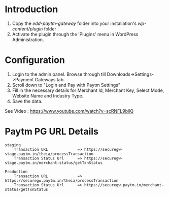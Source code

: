 # Introduction
 1. Copy the *edd-paytm-gateway* folder into your installation's  *wp-content/plugin* folder
 2. Activate the plugin through the 'Plugins' menu in WordPress Administration.

# Configuration
 1. Login to the admin panel. Browse through till Downloads->Settings->Payment Gateways tab. 
 2. Scroll down to "Login and Pay with Paytm Settings"
 3. Fill in the necessary details for Merchant Id, Merchant Key, Select Mode, Website Name and Industry Type.
 4. Save the data.

 See Video : https://www.youtube.com/watch?v=scRNFL9bilQ

# Paytm PG URL Details
	staging	
		Transaction URL             => https://securegw-stage.paytm.in/theia/processTransaction
		Transaction Status Url      => https://securegw-stage.paytm.in/merchant-status/getTxnStatus

	Production
		Transaction URL             => https://securegw.paytm.in/theia/processTransaction
		Transaction Status Url      => https://securegw.paytm.in/merchant-status/getTxnStatus
